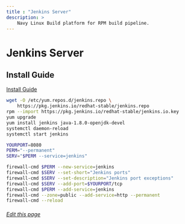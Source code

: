 ```yaml
---
title : "Jenkins Server"
description: >
    Navy Linux Build platform for RPM build pipeline.
---
```


# Jenkins Server

## Install Guide
[Install Guide](https://www.jenkins.io/doc/book/installing/linux/#red-hat-centos)

```bash
wget -O /etc/yum.repos.d/jenkins.repo \
    https://pkg.jenkins.io/redhat-stable/jenkins.repo
rpm --import https://pkg.jenkins.io/redhat-stable/jenkins.io.key
yum upgrade
yum install jenkins java-1.8.0-openjdk-devel
systemctl daemon-reload
systemctl start jenkins

YOURPORT=8080
PERM="--permanent"
SERV="$PERM --service=jenkins"

firewall-cmd $PERM --new-service=jenkins
firewall-cmd $SERV --set-short="Jenkins ports"
firewall-cmd $SERV --set-description="Jenkins port exceptions"
firewall-cmd $SERV --add-port=$YOURPORT/tcp
firewall-cmd $PERM --add-service=jenkins
firewall-cmd --zone=public --add-service=http --permanent
firewall-cmd --reload
```

###### [Edit this page](https://git.navylinux.org/website/navylinux-org/-/tree/main/content/infrastructure/jenkins_server/index.md)